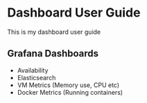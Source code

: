 # Dashboard User Guide

This is my dashboard user guide


## Grafana Dashboards

- Availability
- Elasticsearch
- VM Metrics (Memory use, CPU etc)
- Docker Metrics (Running containers)
